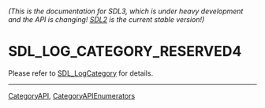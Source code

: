 ###### (This is the documentation for SDL3, which is under heavy development and the API is changing! [SDL2](https://wiki.libsdl.org/SDL2/) is the current stable version!)
# SDL_LOG_CATEGORY_RESERVED4

Please refer to [SDL_LogCategory](SDL_LogCategory) for details.

----
[CategoryAPI](CategoryAPI), [CategoryAPIEnumerators](CategoryAPIEnumerators)

